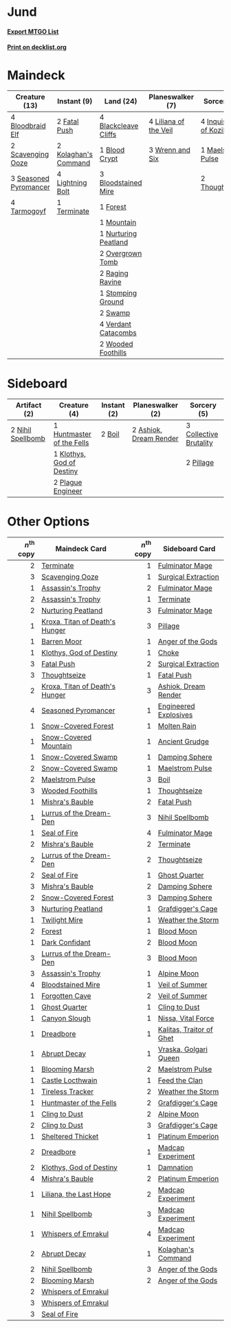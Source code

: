 # Jund

#### [Export MTGO List](../collection/Jund/Jund.txt)
#### [Print on decklist.org](http://decklist.org/?deckmain=4%09Blackcleave%20Cliffs%0A1%09Blood%20Crypt%0A4%09Bloodbraid%20Elf%0A3%09Bloodstained%20Mire%0A2%09Fatal%20Push%0A1%09Forest%0A4%09Inquisition%20of%20Kozilek%0A2%09Kolaghan's%20Command%0A4%09Lightning%20Bolt%0A4%09Liliana%20of%20the%20Veil%0A1%09Maelstrom%20Pulse%0A1%09Mountain%0A1%09Nurturing%20Peatland%0A2%09Overgrown%20Tomb%0A2%09Raging%20Ravine%0A2%09Scavenging%20Ooze%0A3%09Seasoned%20Pyromancer%0A1%09Stomping%20Ground%0A2%09Swamp%0A4%09Tarmogoyf%0A1%09Terminate%0A2%09Thoughtseize%0A4%09Verdant%20Catacombs%0A2%09Wooded%20Foothills%0A3%09Wrenn%20and%20Six&deckside=2%09Ashiok,%20Dream%20Render%0A2%09Boil%0A3%09Collective%20Brutality%0A1%09Huntmaster%20of%20the%20Fells%0A1%09Klothys,%20God%20of%20Destiny%0A2%09Nihil%20Spellbomb%0A2%09Pillage%0A2%09Plague%20Engineer)
# Maindeck

|                                         Creature (13)                                          |                                          Instant (9)                                          |                                           Land (24)                                           |                                        Planeswalker (7)                                        |                                            Sorcery (7)                                            |
|------------------------------------------------------------------------------------------------|-----------------------------------------------------------------------------------------------|-----------------------------------------------------------------------------------------------|------------------------------------------------------------------------------------------------|---------------------------------------------------------------------------------------------------|
|4 [Bloodbraid Elf](http://gatherer.wizards.com/Pages/Card/Details.aspx?multiverseid=185053)     |2 [Fatal Push](http://gatherer.wizards.com/Pages/Card/Details.aspx?multiverseid=423724)        |4 [Blackcleave Cliffs](http://gatherer.wizards.com/Pages/Card/Details.aspx?multiverseid=209401)|4 [Liliana of the Veil](http://gatherer.wizards.com/Pages/Card/Details.aspx?multiverseid=235597)|4 [Inquisition of Kozilek](http://gatherer.wizards.com/Pages/Card/Details.aspx?multiverseid=416897)|
|2 [Scavenging Ooze](http://gatherer.wizards.com/Pages/Card/Details.aspx?multiverseid=420783)    |2 [Kolaghan's Command](http://gatherer.wizards.com/Pages/Card/Details.aspx?multiverseid=394613)|1 [Blood Crypt](http://gatherer.wizards.com/Pages/Card/Details.aspx?multiverseid=97102)        |3 [Wrenn and Six](http://gatherer.wizards.com/Pages/Card/Details.aspx?multiverseid=464166)      |1 [Maelstrom Pulse](http://gatherer.wizards.com/Pages/Card/Details.aspx?multiverseid=180613)       |
|3 [Seasoned Pyromancer](http://gatherer.wizards.com/Pages/Card/Details.aspx?multiverseid=464094)|4 [Lightning Bolt](http://gatherer.wizards.com/Pages/Card/Details.aspx?multiverseid=806)       |3 [Bloodstained Mire](http://gatherer.wizards.com/Pages/Card/Details.aspx?multiverseid=405094) |                                                                                                |2 [Thoughtseize](http://gatherer.wizards.com/Pages/Card/Details.aspx?multiverseid=438676)          |
|4 [Tarmogoyf](http://gatherer.wizards.com/Pages/Card/Details.aspx?multiverseid=136142)          |1 [Terminate](http://gatherer.wizards.com/Pages/Card/Details.aspx?multiverseid=176449)         |1 [Forest](http://gatherer.wizards.com/Pages/Card/Details.aspx?multiverseid=439860)            |                                                                                                |                                                                                                   |
|                                                                                                |                                                                                               |1 [Mountain](http://gatherer.wizards.com/Pages/Card/Details.aspx?multiverseid=439859)          |                                                                                                |                                                                                                   |
|                                                                                                |                                                                                               |1 [Nurturing Peatland](http://gatherer.wizards.com/Pages/Card/Details.aspx?multiverseid=464192)|                                                                                                |                                                                                                   |
|                                                                                                |                                                                                               |2 [Overgrown Tomb](http://gatherer.wizards.com/Pages/Card/Details.aspx?multiverseid=405103)    |                                                                                                |                                                                                                   |
|                                                                                                |                                                                                               |2 [Raging Ravine](http://gatherer.wizards.com/Pages/Card/Details.aspx?multiverseid=457142)     |                                                                                                |                                                                                                   |
|                                                                                                |                                                                                               |1 [Stomping Ground](http://gatherer.wizards.com/Pages/Card/Details.aspx?multiverseid=405110)   |                                                                                                |                                                                                                   |
|                                                                                                |                                                                                               |2 [Swamp](http://gatherer.wizards.com/Pages/Card/Details.aspx?multiverseid=439858)             |                                                                                                |                                                                                                   |
|                                                                                                |                                                                                               |4 [Verdant Catacombs](http://gatherer.wizards.com/Pages/Card/Details.aspx?multiverseid=405113) |                                                                                                |                                                                                                   |
|                                                                                                |                                                                                               |2 [Wooded Foothills](http://gatherer.wizards.com/Pages/Card/Details.aspx?multiverseid=405116)  |                                                                                                |                                                                                                   |


# Sideboard

|                                        Artifact (2)                                        |                                            Creature (4)                                            |                                  Instant (2)                                   |                                        Planeswalker (2)                                         |                                           Sorcery (5)                                           |
|--------------------------------------------------------------------------------------------|----------------------------------------------------------------------------------------------------|--------------------------------------------------------------------------------|-------------------------------------------------------------------------------------------------|-------------------------------------------------------------------------------------------------|
|2 [Nihil Spellbomb](http://gatherer.wizards.com/Pages/Card/Details.aspx?multiverseid=442215)|1 [Huntmaster of the Fells](http://gatherer.wizards.com/Pages/Card/Details.aspx?multiverseid=262875)|2 [Boil](http://gatherer.wizards.com/Pages/Card/Details.aspx?multiverseid=14630)|2 [Ashiok, Dream Render](http://gatherer.wizards.com/Pages/Card/Details.aspx?multiverseid=461155)|3 [Collective Brutality](http://gatherer.wizards.com/Pages/Card/Details.aspx?multiverseid=414380)|
|                                                                                            |1 [Klothys, God of Destiny](http://gatherer.wizards.com/Pages/Card/Details.aspx?multiverseid=476471)|                                                                                |                                                                                                 |2 [Pillage](http://gatherer.wizards.com/Pages/Card/Details.aspx?multiverseid=14755)              |
|                                                                                            |2 [Plague Engineer](http://gatherer.wizards.com/Pages/Card/Details.aspx?multiverseid=464049)        |                                                                                |                                                                                                 |                                                                                                 |


# Other Options

|*n*<sup>th</sup> copy|                                              Maindeck Card                                              |*n*<sup>th</sup> copy|                                          Sideboard Card                                           |
|--------------------:|---------------------------------------------------------------------------------------------------------|--------------------:|---------------------------------------------------------------------------------------------------|
|                    2|[Terminate](http://gatherer.wizards.com/Pages/Card/Details.aspx?multiverseid=176449)                     |                    1|[Fulminator Mage](http://gatherer.wizards.com/Pages/Card/Details.aspx?multiverseid=397686)         |
|                    3|[Scavenging Ooze](http://gatherer.wizards.com/Pages/Card/Details.aspx?multiverseid=420783)               |                    1|[Surgical Extraction](http://gatherer.wizards.com/Pages/Card/Details.aspx?multiverseid=397706)     |
|                    1|[Assassin's Trophy](http://gatherer.wizards.com/Pages/Card/Details.aspx?multiverseid=452902)             |                    2|[Fulminator Mage](http://gatherer.wizards.com/Pages/Card/Details.aspx?multiverseid=397686)         |
|                    2|[Assassin's Trophy](http://gatherer.wizards.com/Pages/Card/Details.aspx?multiverseid=452902)             |                    1|[Terminate](http://gatherer.wizards.com/Pages/Card/Details.aspx?multiverseid=176449)               |
|                    2|[Nurturing Peatland](http://gatherer.wizards.com/Pages/Card/Details.aspx?multiverseid=464192)            |                    3|[Fulminator Mage](http://gatherer.wizards.com/Pages/Card/Details.aspx?multiverseid=397686)         |
|                    1|[Kroxa, Titan of Death's Hunger](http://gatherer.wizards.com/Pages/Card/Details.aspx?multiverseid=476472)|                    3|[Pillage](http://gatherer.wizards.com/Pages/Card/Details.aspx?multiverseid=14755)                  |
|                    1|[Barren Moor](http://gatherer.wizards.com/Pages/Card/Details.aspx?multiverseid=220487)                   |                    1|[Anger of the Gods](http://gatherer.wizards.com/Pages/Card/Details.aspx?multiverseid=438682)       |
|                    1|[Klothys, God of Destiny](http://gatherer.wizards.com/Pages/Card/Details.aspx?multiverseid=476471)       |                    1|[Choke](http://gatherer.wizards.com/Pages/Card/Details.aspx?multiverseid=45431)                    |
|                    3|[Fatal Push](http://gatherer.wizards.com/Pages/Card/Details.aspx?multiverseid=423724)                    |                    2|[Surgical Extraction](http://gatherer.wizards.com/Pages/Card/Details.aspx?multiverseid=397706)     |
|                    3|[Thoughtseize](http://gatherer.wizards.com/Pages/Card/Details.aspx?multiverseid=438676)                  |                    1|[Fatal Push](http://gatherer.wizards.com/Pages/Card/Details.aspx?multiverseid=423724)              |
|                    2|[Kroxa, Titan of Death's Hunger](http://gatherer.wizards.com/Pages/Card/Details.aspx?multiverseid=476472)|                    3|[Ashiok, Dream Render](http://gatherer.wizards.com/Pages/Card/Details.aspx?multiverseid=461155)    |
|                    4|[Seasoned Pyromancer](http://gatherer.wizards.com/Pages/Card/Details.aspx?multiverseid=464094)           |                    1|[Engineered Explosives](http://gatherer.wizards.com/Pages/Card/Details.aspx?multiverseid=50139)    |
|                    1|[Snow-Covered Forest](http://gatherer.wizards.com/Pages/Card/Details.aspx?multiverseid=121192)           |                    1|[Molten Rain](http://gatherer.wizards.com/Pages/Card/Details.aspx?multiverseid=425928)             |
|                    1|[Snow-Covered Mountain](http://gatherer.wizards.com/Pages/Card/Details.aspx?multiverseid=121233)         |                    1|[Ancient Grudge](http://gatherer.wizards.com/Pages/Card/Details.aspx?multiverseid=235600)          |
|                    1|[Snow-Covered Swamp](http://gatherer.wizards.com/Pages/Card/Details.aspx?multiverseid=121256)            |                    1|[Damping Sphere](http://gatherer.wizards.com/Pages/Card/Details.aspx?multiverseid=443101)          |
|                    2|[Snow-Covered Swamp](http://gatherer.wizards.com/Pages/Card/Details.aspx?multiverseid=121256)            |                    1|[Maelstrom Pulse](http://gatherer.wizards.com/Pages/Card/Details.aspx?multiverseid=180613)         |
|                    2|[Maelstrom Pulse](http://gatherer.wizards.com/Pages/Card/Details.aspx?multiverseid=180613)               |                    3|[Boil](http://gatherer.wizards.com/Pages/Card/Details.aspx?multiverseid=14630)                     |
|                    3|[Wooded Foothills](http://gatherer.wizards.com/Pages/Card/Details.aspx?multiverseid=405116)              |                    1|[Thoughtseize](http://gatherer.wizards.com/Pages/Card/Details.aspx?multiverseid=438676)            |
|                    1|[Mishra's Bauble](http://gatherer.wizards.com/Pages/Card/Details.aspx?multiverseid=122122)               |                    2|[Fatal Push](http://gatherer.wizards.com/Pages/Card/Details.aspx?multiverseid=423724)              |
|                    1|[Lurrus of the Dream-Den](http://gatherer.wizards.com/Pages/Card/Details.aspx?multiverseid=479746)       |                    3|[Nihil Spellbomb](http://gatherer.wizards.com/Pages/Card/Details.aspx?multiverseid=442215)         |
|                    1|[Seal of Fire](http://gatherer.wizards.com/Pages/Card/Details.aspx?multiverseid=185817)                  |                    4|[Fulminator Mage](http://gatherer.wizards.com/Pages/Card/Details.aspx?multiverseid=397686)         |
|                    2|[Mishra's Bauble](http://gatherer.wizards.com/Pages/Card/Details.aspx?multiverseid=122122)               |                    2|[Terminate](http://gatherer.wizards.com/Pages/Card/Details.aspx?multiverseid=176449)               |
|                    2|[Lurrus of the Dream-Den](http://gatherer.wizards.com/Pages/Card/Details.aspx?multiverseid=479746)       |                    2|[Thoughtseize](http://gatherer.wizards.com/Pages/Card/Details.aspx?multiverseid=438676)            |
|                    2|[Seal of Fire](http://gatherer.wizards.com/Pages/Card/Details.aspx?multiverseid=185817)                  |                    1|[Ghost Quarter](http://gatherer.wizards.com/Pages/Card/Details.aspx?multiverseid=389534)           |
|                    3|[Mishra's Bauble](http://gatherer.wizards.com/Pages/Card/Details.aspx?multiverseid=122122)               |                    2|[Damping Sphere](http://gatherer.wizards.com/Pages/Card/Details.aspx?multiverseid=443101)          |
|                    2|[Snow-Covered Forest](http://gatherer.wizards.com/Pages/Card/Details.aspx?multiverseid=121192)           |                    3|[Damping Sphere](http://gatherer.wizards.com/Pages/Card/Details.aspx?multiverseid=443101)          |
|                    3|[Nurturing Peatland](http://gatherer.wizards.com/Pages/Card/Details.aspx?multiverseid=464192)            |                    1|[Grafdigger's Cage](http://gatherer.wizards.com/Pages/Card/Details.aspx?multiverseid=278452)       |
|                    1|[Twilight Mire](http://gatherer.wizards.com/Pages/Card/Details.aspx?multiverseid=442237)                 |                    1|[Weather the Storm](http://gatherer.wizards.com/Pages/Card/Details.aspx?multiverseid=464140)       |
|                    2|[Forest](http://gatherer.wizards.com/Pages/Card/Details.aspx?multiverseid=439860)                        |                    1|[Blood Moon](http://gatherer.wizards.com/Pages/Card/Details.aspx?multiverseid=45386)               |
|                    1|[Dark Confidant](http://gatherer.wizards.com/Pages/Card/Details.aspx?multiverseid=397731)                |                    2|[Blood Moon](http://gatherer.wizards.com/Pages/Card/Details.aspx?multiverseid=45386)               |
|                    3|[Lurrus of the Dream-Den](http://gatherer.wizards.com/Pages/Card/Details.aspx?multiverseid=479746)       |                    3|[Blood Moon](http://gatherer.wizards.com/Pages/Card/Details.aspx?multiverseid=45386)               |
|                    3|[Assassin's Trophy](http://gatherer.wizards.com/Pages/Card/Details.aspx?multiverseid=452902)             |                    1|[Alpine Moon](http://gatherer.wizards.com/Pages/Card/Details.aspx?multiverseid=447264)             |
|                    4|[Bloodstained Mire](http://gatherer.wizards.com/Pages/Card/Details.aspx?multiverseid=405094)             |                    1|[Veil of Summer](http://gatherer.wizards.com/Pages/Card/Details.aspx?multiverseid=466952)          |
|                    1|[Forgotten Cave](http://gatherer.wizards.com/Pages/Card/Details.aspx?multiverseid=376344)                |                    2|[Veil of Summer](http://gatherer.wizards.com/Pages/Card/Details.aspx?multiverseid=466952)          |
|                    1|[Ghost Quarter](http://gatherer.wizards.com/Pages/Card/Details.aspx?multiverseid=389534)                 |                    1|[Cling to Dust](http://gatherer.wizards.com/Pages/Card/Details.aspx?multiverseid=476338)           |
|                    1|[Canyon Slough](http://gatherer.wizards.com/Pages/Card/Details.aspx?multiverseid=426941)                 |                    1|[Nissa, Vital Force](http://gatherer.wizards.com/Pages/Card/Details.aspx?multiverseid=417736)      |
|                    1|[Dreadbore](http://gatherer.wizards.com/Pages/Card/Details.aspx?multiverseid=430622)                     |                    1|[Kalitas, Traitor of Ghet](http://gatherer.wizards.com/Pages/Card/Details.aspx?multiverseid=407596)|
|                    1|[Abrupt Decay](http://gatherer.wizards.com/Pages/Card/Details.aspx?multiverseid=456061)                  |                    1|[Vraska, Golgari Queen](http://gatherer.wizards.com/Pages/Card/Details.aspx?multiverseid=452963)   |
|                    1|[Blooming Marsh](http://gatherer.wizards.com/Pages/Card/Details.aspx?multiverseid=417816)                |                    2|[Maelstrom Pulse](http://gatherer.wizards.com/Pages/Card/Details.aspx?multiverseid=180613)         |
|                    1|[Castle Locthwain](http://gatherer.wizards.com/Pages/Card/Details.aspx?multiverseid=473203)              |                    1|[Feed the Clan](http://gatherer.wizards.com/Pages/Card/Details.aspx?multiverseid=386535)           |
|                    1|[Tireless Tracker](http://gatherer.wizards.com/Pages/Card/Details.aspx?multiverseid=409997)              |                    2|[Weather the Storm](http://gatherer.wizards.com/Pages/Card/Details.aspx?multiverseid=464140)       |
|                    1|[Huntmaster of the Fells](http://gatherer.wizards.com/Pages/Card/Details.aspx?multiverseid=262875)       |                    2|[Grafdigger's Cage](http://gatherer.wizards.com/Pages/Card/Details.aspx?multiverseid=278452)       |
|                    1|[Cling to Dust](http://gatherer.wizards.com/Pages/Card/Details.aspx?multiverseid=476338)                 |                    2|[Alpine Moon](http://gatherer.wizards.com/Pages/Card/Details.aspx?multiverseid=447264)             |
|                    2|[Cling to Dust](http://gatherer.wizards.com/Pages/Card/Details.aspx?multiverseid=476338)                 |                    3|[Grafdigger's Cage](http://gatherer.wizards.com/Pages/Card/Details.aspx?multiverseid=278452)       |
|                    1|[Sheltered Thicket](http://gatherer.wizards.com/Pages/Card/Details.aspx?multiverseid=426950)             |                    1|[Platinum Emperion](http://gatherer.wizards.com/Pages/Card/Details.aspx?multiverseid=457134)       |
|                    2|[Dreadbore](http://gatherer.wizards.com/Pages/Card/Details.aspx?multiverseid=430622)                     |                    1|[Madcap Experiment](http://gatherer.wizards.com/Pages/Card/Details.aspx?multiverseid=417695)       |
|                    2|[Klothys, God of Destiny](http://gatherer.wizards.com/Pages/Card/Details.aspx?multiverseid=476471)       |                    1|[Damnation](http://gatherer.wizards.com/Pages/Card/Details.aspx?multiverseid=425888)               |
|                    4|[Mishra's Bauble](http://gatherer.wizards.com/Pages/Card/Details.aspx?multiverseid=122122)               |                    2|[Platinum Emperion](http://gatherer.wizards.com/Pages/Card/Details.aspx?multiverseid=457134)       |
|                    1|[Liliana, the Last Hope](http://gatherer.wizards.com/Pages/Card/Details.aspx?multiverseid=414388)        |                    2|[Madcap Experiment](http://gatherer.wizards.com/Pages/Card/Details.aspx?multiverseid=417695)       |
|                    1|[Nihil Spellbomb](http://gatherer.wizards.com/Pages/Card/Details.aspx?multiverseid=442215)               |                    3|[Madcap Experiment](http://gatherer.wizards.com/Pages/Card/Details.aspx?multiverseid=417695)       |
|                    1|[Whispers of Emrakul](http://gatherer.wizards.com/Pages/Card/Details.aspx?multiverseid=414411)           |                    4|[Madcap Experiment](http://gatherer.wizards.com/Pages/Card/Details.aspx?multiverseid=417695)       |
|                    2|[Abrupt Decay](http://gatherer.wizards.com/Pages/Card/Details.aspx?multiverseid=456061)                  |                    1|[Kolaghan's Command](http://gatherer.wizards.com/Pages/Card/Details.aspx?multiverseid=394613)      |
|                    2|[Nihil Spellbomb](http://gatherer.wizards.com/Pages/Card/Details.aspx?multiverseid=442215)               |                    3|[Anger of the Gods](http://gatherer.wizards.com/Pages/Card/Details.aspx?multiverseid=438682)       |
|                    2|[Blooming Marsh](http://gatherer.wizards.com/Pages/Card/Details.aspx?multiverseid=417816)                |                    2|[Anger of the Gods](http://gatherer.wizards.com/Pages/Card/Details.aspx?multiverseid=438682)       |
|                    2|[Whispers of Emrakul](http://gatherer.wizards.com/Pages/Card/Details.aspx?multiverseid=414411)           |                     |                                                                                                   |
|                    3|[Whispers of Emrakul](http://gatherer.wizards.com/Pages/Card/Details.aspx?multiverseid=414411)           |                     |                                                                                                   |
|                    3|[Seal of Fire](http://gatherer.wizards.com/Pages/Card/Details.aspx?multiverseid=185817)                  |                     |                                                                                                   |

